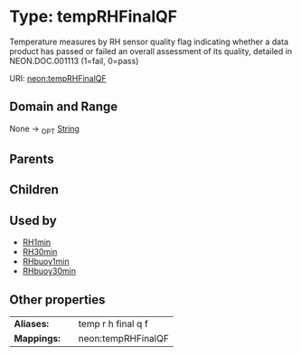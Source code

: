 
# Type: tempRHFinalQF


Temperature measures by RH sensor quality flag indicating whether a data product has passed or failed an overall assessment of its quality, detailed in NEON.DOC.001113 (1=fail, 0=pass)

URI: [neon:tempRHFinalQF](https://data.neonscience.org/tempRHFinalQF)


## Domain and Range

None ->  <sub>OPT</sub> [String](types/String.md)

## Parents


## Children


## Used by

 * [RH1min](RH1min.md)
 * [RH30min](RH30min.md)
 * [RHbuoy1min](RHbuoy1min.md)
 * [RHbuoy30min](RHbuoy30min.md)

## Other properties

|  |  |  |
| --- | --- | --- |
| **Aliases:** | | temp r h final q f |
| **Mappings:** | | neon:tempRHFinalQF |

